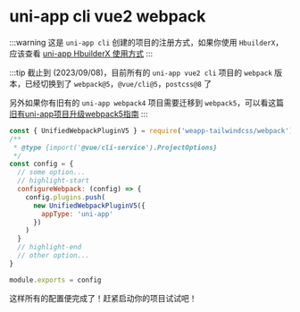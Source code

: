 # uni-app cli vue2 webpack

:::warning
这是 `uni-app cli` 创建的项目的注册方式，如果你使用 `HbuilderX`，应该查看 [uni-app HbuilderX 使用方式](/docs/quick-start/frameworks/hbuilderx)
:::

:::tip
截止到 (2023/09/08)，目前所有的 `uni-app vue2 cli` 项目的 `webpack` 版本，已经切换到了 `webpack@5`，`@vue/cli@5`，`postcss@8` 了

另外如果你有旧有的 `uni-app webpack4` 项目需要迁移到 `webpack5`，可以看这篇 [旧有uni-app项目升级webpack5指南](/docs/upgrade/uni-app)
:::

```js title="vue.config.js"
const { UnifiedWebpackPluginV5 } = require('weapp-tailwindcss/webpack')
/**
 * @type {import('@vue/cli-service').ProjectOptions}
 */
const config = {
  // some option...
  // highlight-start
  configureWebpack: (config) => {
    config.plugins.push(
      new UnifiedWebpackPluginV5({
        appType: 'uni-app'
      })
    )
  }
  // highlight-end
  // other option...
}

module.exports = config
```

这样所有的配置便完成了！赶紧启动你的项目试试吧！
